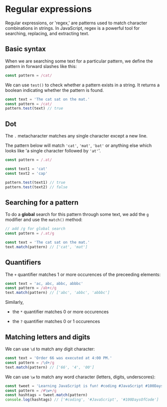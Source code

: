 # Regular expressions

Regular expressions, or 'regex,' are patterns used to match character
combinations in strings. In JavaScript, regex is a powerful tool for searching,
replacing, and extracting text.

## Basic syntax

When we are searching some text for a particular pattern, we define the pattern
in forward slashes like this:

```js
const pattern = /cat/
```

We can use `test()` to check whether a pattern exists in a string. It returns a
boolean indicating whether the pattern is found.

```js
const text = 'The cat sat on the mat.'
const pattern = /cat/
pattern.test(text) // true
```

## Dot

The `.` metacharacter matches any single character except a new line.

The pattern below will match `'cat'`, `'mat'`, `'bat'` or anything else which
looks like 'a single character followed by `'at'`'.

```js
const pattern = /.at/

const text1 = 'cat'
const text2 = 'cap'

pattern.test(text1) // true
pattern.test(text2) // false
```

## Searching for a pattern

To do a **global** search for this pattern through some text, we add the `g`
modifier and use the `match()` method:

```js
// add /g for global search
const pattern = /.at/g

const text = 'The cat sat on the mat.'
text.match(pattern) // ['cat', 'mat']
```

## Quantifiers

The `+` quantifier matches 1 or more occurences of the preceeding elements:

```js
const text = 'ac, abc, abbc, abbbc'
const pattern = /ab+c/g
text.match(pattern) // ['abc', 'abbc', 'abbbc']
```

Similarly,

- the `*` quantifier matches 0 or more occurences

- the `?` quantifier matches 0 or 1 occurences

## Matching letters and digits

We can use `\d` to match any digit character:

```js
const text = 'Order 66 was executed at 4:00 PM.'
const pattern = /\d+/g
text.match(pattern) // ['66', '4', '00']
```

We can use `\w` to match any word character (letters, digits, underscores):

```js
const tweet = 'Learning JavaScript is fun! #coding #JavaScript #100DaysOfCode'
const pattern = /#\w+/g
const hashtags = tweet.match(pattern)
console.log(hashtags) // ['#coding', '#JavaScript', '#100DaysOfCode']
```
